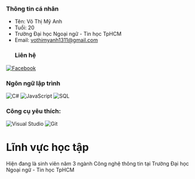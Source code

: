 ### Thông tin cá nhân
- Tên: Võ Thị Mỹ Anh
- Tuổi: 20
-  Trường Đại học Ngoại ngữ - Tin học TpHCM
- Email: vothimyanh1311@gmail.com
  ### Liên hệ
[![Facebook](https://img.shields.io/badge/Facebook-%231877F2.svg?style=for-the-badge&logo=Facebook&logoColor=white)](https://www.facebook.com/myanh040404040404?mibextid=LQQJ4d)
### Ngôn ngữ lập trình
![C#](https://img.shields.io/badge/C%23-239120?style=for-the-badge&logo=c-sharp&logoColor=white)
![JavaScript](https://img.shields.io/badge/JavaScript-F7DF1E?style=for-the-badge&logo=javascript&logoColor=black)
![SQL](https://img.shields.io/badge/SQL-4479A1?style=for-the-badge&logo=sql&logoColor=white)

### Công cụ yêu thích:
![Visual Studio](https://img.shields.io/badge/Visual_Studio-5C2D91?style=for-the-badge&logo=visual%20studio&logoColor=white)
![Git](https://img.shields.io/badge/Git-F05032?style=for-the-badge&logo=git&logoColor=white)

# Lĩnh vực học tập
 Hiện đang là sinh viên năm 3 ngành Công nghệ thông tin tại Trường Đại học Ngoại ngữ - Tin học TpHCM
